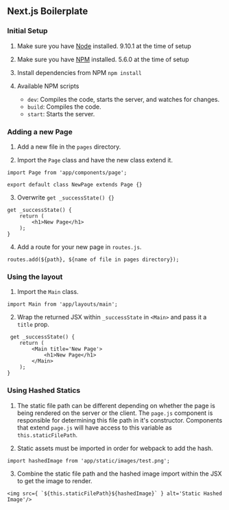 ## Next.js Boilerplate

### Initial Setup

1. Make sure you have [Node](https://nodejs.org/en/) installed.
9.10.1 at the time of setup

2. Make sure you have [NPM](https://www.npmjs.com/) installed.
5.6.0 at the time of setup

3. Install dependencies from NPM
`npm install`

4. Available NPM scripts
    - `dev`: Compiles the code, starts the server, and watches for changes.
    - `build`: Compiles the code.
    - `start`: Starts the server.


### Adding a new Page
1. Add a new file in the `pages` directory.

2. Import the `Page` class and have the new class extend it.
```
import Page from 'app/components/page';
```
```
export default class NewPage extends Page {}
```

3. Overwrite `get _successState() {}`
```
get _successState() {
    return (
        <h1>New Page</h1>
    );
}
```

4. Add a route for your new page in `routes.js`.
```
routes.add(${path}, ${name of file in pages directory});
```


### Using the layout
1. Import the `Main` class.
```
import Main from 'app/layouts/main';
```

2. Wrap the returned JSX within `_successState` in `<Main>` and pass it a `title` prop.
```
 get _successState() {
    return (
        <Main title='New Page'>
            <h1>New Page</h1>
        </Main>
    );
}
```

### Using Hashed Statics

1. The static file path can be different depending on whether the page is being rendered on the server or the client. The `page.js` component is responsible for determining this file path in it's constructor. Components that extend `page.js` will have access to this variable as `this.staticFilePath`.

2. Static assets must be imported in order for webpack to add the hash.
```
import hashedImage from 'app/static/images/test.png';
```

3. Combine the static file path and the hashed image import within the JSX to get the image to render.
```
<img src={ `${this.staticFilePath}${hashedImage}` } alt='Static Hashed Image'/>
```
